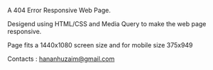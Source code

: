 A 404 Error Responsive Web Page. 

Desigend using HTML/CSS and Media Query to make the web page responsive.

Page fits a 1440x1080 screen size and for mobile size 375x949


Contacts : hananhuzaim@gmail.com




